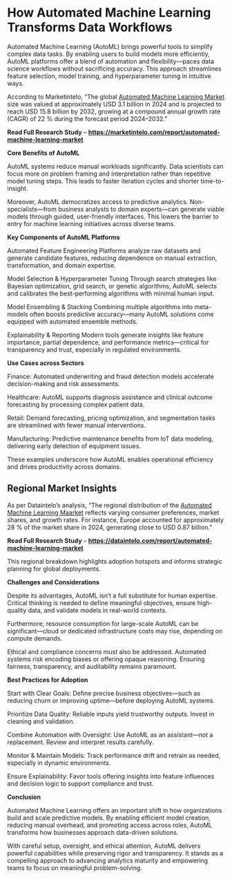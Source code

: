 # How Automated Machine Learning Transforms Data Workflows

Automated Machine Learning (AutoML) brings powerful tools to simplify complex data tasks. By enabling users to build models more efficiently, AutoML platforms offer a blend of automation and flexibility—paces data science workflows without sacrificing accuracy. This approach streamlines feature selection, model training, and hyperparameter tuning in intuitive ways.

According to Marketintelo, “The global [Automated Machine Learning Market](https://marketintelo.com/report/automated-machine-learning-marke) size was valued at approximately USD 3.1 billion in 2024 and is projected to reach USD 15.8 billion by 2032, growing at a compound annual growth rate (CAGR) of 22 % during the forecast period 2024–2032.”

**Read Full Research Study** – **https://marketintelo.com/report/automated-machine-learning-market**

**Core Benefits of AutoML**

AutoML systems reduce manual workloads significantly. Data scientists can focus more on problem framing and interpretation rather than repetitive model tuning steps. This leads to faster iteration cycles and shorter time-to-insight.

Moreover, AutoML democratizes access to predictive analytics. Non-specialists—from business analysts to domain experts—can generate viable models through guided, user-friendly interfaces. This lowers the barrier to entry for machine learning initiatives across diverse teams.

**Key Components of AutoML Platforms**

Automated Feature Engineering
Platforms analyze raw datasets and generate candidate features, reducing dependence on manual extraction, transformation, and domain expertise.

Model Selection & Hyperparameter Tuning
Through search strategies like Bayesian optimization, grid search, or genetic algorithms, AutoML selects and calibrates the best-performing algorithms with minimal human input.

Model Ensembling & Stacking
Combining multiple algorithms into meta-models often boosts predictive accuracy—many AutoML solutions come equipped with automated ensemble methods.

Explainability & Reporting
Modern tools generate insights like feature importance, partial dependence, and performance metrics—critical for transparency and trust, especially in regulated environments.

**Use Cases across Sectors**

Finance: Automated underwriting and fraud detection models accelerate decision-making and risk assessments.

Healthcare: AutoML supports diagnosis assistance and clinical outcome forecasting by processing complex patient data.

Retail: Demand forecasting, pricing optimization, and segmentation tasks are streamlined with fewer manual interventions.

Manufacturing: Predictive maintenance benefits from IoT data modeling, delivering early detection of equipment issues.

These examples underscore how AutoML enables operational efficiency and drives productivity across domains.

## Regional Market Insights

As per Dataintelo’s analysis, “The regional distribution of the [Automated Machine Learning Maarket](https://dataintelo.com/report/automated-machine-learning-market) reflects varying consumer preferences, market shares, and growth rates. For instance, Europe accounted for approximately 28 % of the market share in 2024, generating close to USD 0.87 billion.”

**Read Full Research Study** – **https://dataintelo.com/report/automated-machine-learning-market**

This regional breakdown highlights adoption hotspots and informs strategic planning for global deployments.

**Challenges and Considerations**

Despite its advantages, AutoML isn’t a full substitute for human expertise. Critical thinking is needed to define meaningful objectives, ensure high-quality data, and validate models in real-world contexts.

Furthermore, resource consumption for large-scale AutoML can be significant—cloud or dedicated infrastructure costs may rise, depending on compute demands.

Ethical and compliance concerns must also be addressed. Automated systems risk encoding biases or offering opaque reasoning. Ensuring fairness, transparency, and auditability remains paramount.

**Best Practices for Adoption**

Start with Clear Goals: Define precise business objectives—such as reducing churn or improving uptime—before deploying AutoML systems.

Prioritize Data Quality: Reliable inputs yield trustworthy outputs. Invest in cleaning and validation.

Combine Automation with Oversight: Use AutoML as an assistant—not a replacement. Review and interpret results carefully.

Monitor & Maintain Models: Track performance drift and retrain as needed, especially in dynamic environments.

Ensure Explainability: Favor tools offering insights into feature influences and decision logic to support compliance and trust.

**Conclusion**

Automated Machine Learning offers an important shift in how organizations build and scale predictive models. By enabling efficient model creation, reducing manual overhead, and promoting access across roles, AutoML transforms how businesses approach data-driven solutions.

With careful setup, oversight, and ethical attention, AutoML delivers powerful capabilities while preserving rigor and transparency. It stands as a compelling approach to advancing analytics maturity and empowering teams to focus on meaningful problem-solving.
